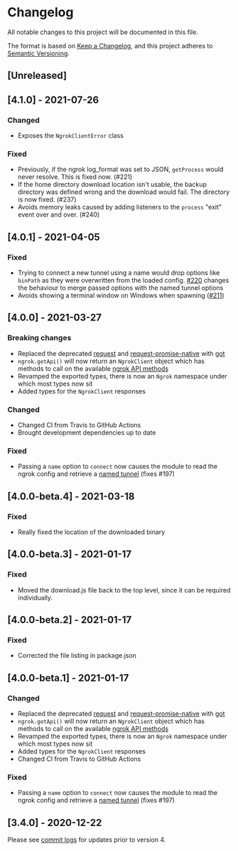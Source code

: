 # Changelog
All notable changes to this project will be documented in this file.

The format is based on [Keep a Changelog](https://keepachangelog.com/en/1.0.0/),
and this project adheres to [Semantic Versioning](https://semver.org/spec/v2.0.0.html).

## [Unreleased]

## [4.1.0] - 2021-07-26

### Changed

- Exposes the `NgrokClientError` class

### Fixed

- Previously, if the ngrok log_format was set to JSON, `getProcess` would never resolve. This is fixed now. (#221)
- If the home directory download location isn't usable, the backup directory was defined wrong and the download would fail. The directory is now fixed. (#237)
- Avoids memory leaks caused by adding listeners to the `process` "exit" event over and over. (#240)

## [4.0.1] - 2021-04-05

### Fixed

- Trying to connect a new tunnel using a name would drop options like `binPath` as they were overwritten from the loaded config. [#220](https://github.com/bubenshchykov/ngrok/pull/220) changes the behaviour to merge passed options with the named tunnel options
- Avoids showing a terminal window on Windows when spawning ([#211](https://github.com/bubenshchykov/ngrok/pull/211))

## [4.0.0] - 2021-03-27

### Breaking changes

- Replaced the deprecated [request](https://www.npmjs.com/package/request) and [request-promise-native](https://www.npmjs.com/package/request-promise-native) with [got](https://www.npmjs.com/package/got)
- `ngrok.getApi()` will now return an `NgrokClient` object which has methods to call on the available [ngrok API methods](https://ngrok.com/docs#client-api-base)
- Revamped the exported types, there is now an `Ngrok` namespace under which most types now sit
- Added types for the `NgrokClient` responses

### Changed

- Changed CI from Travis to GitHub Actions
- Brought development dependencies up to date

### Fixed

- Passing a `name` option to `connect` now causes the module to read the ngrok config and retrieve a [named tunnel](https://ngrok.com/docs#tunnel-definitions) (fixes #197)


## [4.0.0-beta.4] - 2021-03-18

### Fixed

- Really fixed the location of the downloaded binary

## [4.0.0-beta.3] - 2021-01-17

### Fixed

- Moved the download.js file back to the top level, since it can be required individually.

## [4.0.0-beta.2] - 2021-01-17

### Fixed

- Corrected the file listing in package.json

## [4.0.0-beta.1] - 2021-01-17

### Changed

- Replaced the deprecated [request](https://www.npmjs.com/package/request) and [request-promise-native](https://www.npmjs.com/package/request-promise-native) with [got](https://www.npmjs.com/package/got)
- `ngrok.getApi()` will now return an `NgrokClient` object which has methods to call on the available [ngrok API methods](https://ngrok.com/docs#client-api-base)
- Revamped the exported types, there is now an `Ngrok` namespace under which most types now sit
- Added types for the `NgrokClient` responses
- Changed CI from Travis to GitHub Actions

### Fixed

- Passing a `name` option to `connect` now causes the module to read the ngrok config and retrieve a [named tunnel](https://ngrok.com/docs#tunnel-definitions) (fixes #197)

## [3.4.0] - 2020-12-22

Please see [commit logs](https://github.com/bubenshchykov/ngrok/commits/master) for updates prior to version 4.